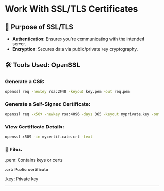 # Work With SSL/TLS Certificates

## 🔐 Purpose of SSL/TLS
- **Authentication**: Ensures you're communicating with the intended server.
- **Encryption**: Secures data via public/private key cryptography.

## 🛠 Tools Used: OpenSSL

### Generate a CSR:
```bash
openssl req -newkey rsa:2048 -keyout key.pem -out req.pem
```

### Generate a Self-Signed Certificate:
```bash
openssl req -x509 -newkey rsa:4096 -days 365 -keyout myprivate.key -out mycertificate.crt
```

### View Certificate Details:
```bash
openssl x509 -in mycertificate.crt -text
```

### 📁 Files:
.pem: Contains keys or certs

.crt: Public certificate

.key: Private key

---